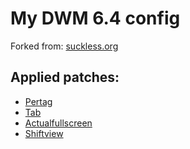 # My DWM 6.4 config
Forked from: [suckless.org](https://dwm.suckless.org/)

## Applied patches:
* [Pertag](https://dwm.suckless.org/patches/pertag/)
* [Tab](https://dwm.suckless.org/patches/tab/)
* [Actualfullscreen](https://dwm.suckless.org/patches/actualfullscreen/)
* [Shiftview](https://lists.suckless.org/dev/1104/7590.html)